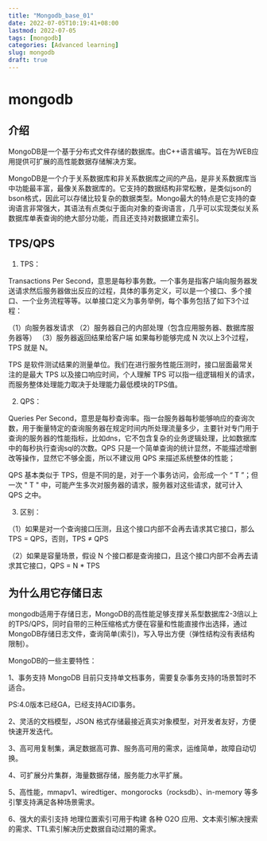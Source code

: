 ```yaml
---
title: "Mongodb_base_01"
date: 2022-07-05T10:19:41+08:00
lastmod: 2022-07-05
tags: [mongodb]
categories: [Advanced learning]
slug: mongodb
draft: true
---
```

# mongodb
## 介绍
MongoDB是一个基于分布式文件存储的数据库。由C++语言编写。旨在为WEB应用提供可扩展的高性能数据存储解决方案。

MongoDB是一个介于关系数据库和非关系数据库之间的产品，是非关系数据库当中功能最丰富，最像关系数据库的。它支持的数据结构非常松散，是类似json的bson格式，因此可以存储比较复杂的数据类型。Mongo最大的特点是它支持的查询语言非常强大，其语法有点类似于面向对象的查询语言，几乎可以实现类似关系数据库单表查询的绝大部分功能，而且还支持对数据建立索引。
## TPS/QPS
1. TPS：

Transactions Per Second，意思是每秒事务数。一个事务是指客户端向服务器发送请求然后服务器做出反应的过程，具体的事务定义，可以是一个接口、多个接口、一个业务流程等等。以单接口定义为事务举例，每个事务包括了如下3个过程：

（1）向服务器发请求
（2）服务器自己的内部处理（包含应用服务器、数据库服务器等）
（3）服务器返回结果给客户端
如果每秒能够完成 N 次以上3个过程，TPS 就是 N。

TPS 是软件测试结果的测量单位。我们在进行服务性能压测时，接口层面最常关注的是最大 TPS 以及接口响应时间，个人理解 TPS 可以指一组逻辑相关的请求，而服务整体处理能力取决于处理能力最低模块的TPS值。

2. QPS：

Queries Per Second，意思是每秒查询率。指一台服务器每秒能够响应的查询次数，用于衡量特定的查询服务器在规定时间内所处理流量多少，主要针对专门用于查询的服务器的性能指标，比如dns，它不包含复杂的业务逻辑处理，比如数据库中的每秒执行查询sql的次数。QPS 只是一个简单查询的统计显然，不能描述增删改等操作，显然它不够全面，所以不建议用 QPS 来描述系统整体的性能；

QPS 基本类似于 TPS，但是不同的是，对于一个事务访问，会形成一个 “ T ”；但一次 " T " 中，可能产生多次对服务器的请求，服务器对这些请求，就可计入 QPS 之中。

3. 区别：

（1）如果是对一个查询接口压测，且这个接口内部不会再去请求其它接口，那么 TPS = QPS，否则，TPS ≠ QPS

（2）如果是容量场景，假设 N 个接口都是查询接口，且这个接口内部不会再去请求其它接口，QPS = N * TPS 
## 为什么用它存储日志
mongodb适用于存储日志，MongoDB的高性能足够支撑关系型数据库2-3倍以上的TPS/QPS，同时自带的三种压缩格式方便在容量和性能直接作出选择，通过MongoDB存储日志文件，查询简单(索引)，写入导出方便（弹性结构没有表结构限制）。

MongoDB的一些主要特性：

1、事务支持   MongoDB 目前只支持单文档事务，需要复杂事务支持的场景暂时不适合。

PS:4.0版本已经GA，已经支持ACID事务。

2、灵活的文档模型，JSON 格式存储最接近真实对象模型，对开发者友好，方便快速开发迭代。

3、高可用复制集，满足数据高可靠、服务高可用的需求，运维简单，故障自动切换。

4、可扩展分片集群，海量数据存储，服务能力水平扩展。

5、高性能，mmapv1、wiredtiger、mongorocks（rocksdb）、in-memory 等多引擎支持满足各种场景需求。

6、强大的索引支持  地理位置索引可用于构建 各种 O2O 应用、文本索引解决搜索的需求、TTL索引解决历史数据自动过期的需求。
